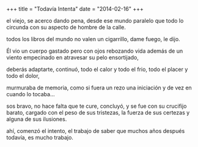 +++
title = "Todavía Intenta"
date = "2014-02-16"
+++

el viejo,
se acerco dando pena,
desde ese mundo paralelo
   que todo lo circunda
con su aspecto de hombre 
   de la calle.

todos los libros del mundo 
no valen un cigarrillo, 
dame fuego, 
    le dijo.

Él vio un cuerpo gastado
pero con ojos rebozando vida
   además de un viento empecinado 
       en atravesar su pelo ensortijado,

deberás adaptarte, continuó,
    todo el calor y todo el frio,
      todo el placer y todo el dolor,

murmuraba de memoria,
   como si fuera un rezo
   una iniciación
y de vez en cuando lo tocaba…

sos bravo, 
   no hace falta que te cure, 
      concluyó, 
y se fue con su crucifijo barato, 
cargado con el peso de sus tristezas,
   la fuerza de sus certezas 
      y alguna de sus ilusiones.

ahí, comenzó el intento,
    el trabajo de saber
que muchos años después
    todavía, es mucho trabajo.